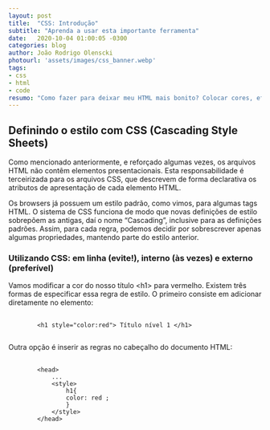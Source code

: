 ```yaml
---
layout: post
title:  "CSS: Introdução"
subtitle: "Aprenda a usar esta importante ferramenta"
date:   2020-10-04 01:00:05 -0300
categories: blog
author: João Rodrigo Olenscki
photourl: 'assets/images/css_banner.webp'
tags:
- css
- html
- code
resumo: "Como fazer para deixar meu HTML mais bonito? Colocar cores, efeitos, cards? A resposta para todas estas perguntas é: CSS!"
---
```


<h2>Definindo o estilo com CSS (Cascading Style Sheets)</h2>

<p>Como mencionado anteriormente, e reforçado algumas vezes, os arquivos HTML não
contêm elementos presentacionais. Esta responsabilidade é terceirizada para os arquivos
CSS, que descrevem de forma declarativa os atributos de apresentação de cada elemento
HTML.</p>
<p>Os browsers já possuem um estilo padrão, como vimos, para algumas tags HTML.
O sistema de CSS funciona de modo que novas definições de estilo sobrepõem as antigas,
daí o nome “Cascading”, inclusive para as definições padrões. Assim, para cada regra,
podemos decidir por sobrescrever apenas algumas propriedades, mantendo parte do estilo
anterior.
 </p>

 <h3>Utilizando CSS: em linha (evite!), interno (às vezes) e externo (preferível)</h3>

 <p>Vamos modificar a cor do nosso título &lt;h1&gt; para vermelho. Existem três formas de especificar essa regra de estilo. O primeiro consiste em adicionar diretamente no elemento: </p>

<pre class="prettyprint">
    <code class="lang-html">
        &lt;h1 style="color:red"&gt; Título nível 1 &lt;/h1&gt;
    </code>
</pre>

<p>Outra opção é inserir as regras no cabeçalho do documento HTML:</p>

<pre class="prettyprint">
    <code class="lang-html">
        &lt;head&gt;
            ...
            &lt;style&gt;
                h1{
                color: red ;
                }
            &lt;/style&gt;
        &lt;/head&gt;
    </code>
</pre>

